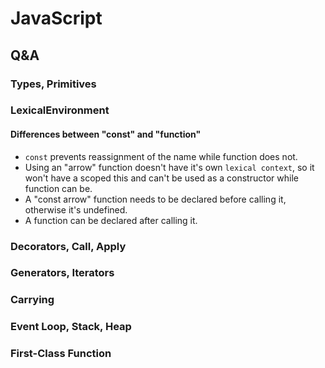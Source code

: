 # JavaScript

## Q&A

### Types, Primitives

### LexicalEnvironment

#### Differences between "const" and "function"

- `const` prevents reassignment of the name while function does not.
- Using an "arrow" function doesn't have it's own `lexical context`, so it won't have a scoped this and can't be used as a constructor while function can be.
- A "const arrow" function needs to be declared before calling it, otherwise it's undefined.
- A function can be declared after calling it.

### Decorators, Call, Apply

### Generators, Iterators

### Carrying

### Event Loop, Stack, Heap

### First-Class Function
